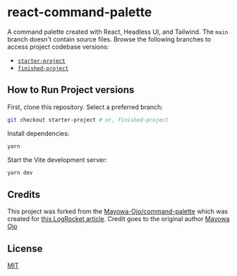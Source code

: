 # react-command-palette

A command palette created with React, Headless UI, and Tailwind. The `main` branch doesn't contain source files. Browse the following branches to access project codebase versions:

- [`starter-project`](https://github.com/codezri/react-command-palette/tree/starter-project)
- [`finished-project`](https://github.com/codezri/react-command-palette/tree/finished-project)

## How to Run Project versions
First, clone this repository. Select a preferred branch:
```bash
git checkout starter-project # or, finished-project
```

Install dependencies:
```bash
yarn
```

Start the Vite development server:
```bash
yarn dev
```

## Credits
This project was forked from the [Mayowa-Ojo/command-palette](https://github.com/Mayowa-Ojo/command-palette) 
which was created for [this LogRocket article](https://blog.logrocket.com/react-command-palette-tailwind-css-headless-ui/). Credit goes to the original
author [Mayowa Ojo](https://blog.logrocket.com/author/mayowa-ojo/)


## License
[MIT](LICENSE)
